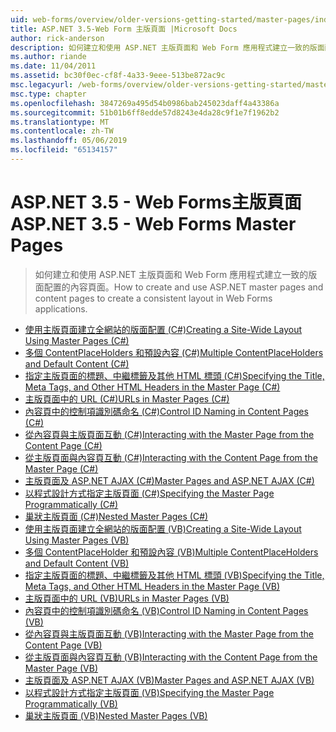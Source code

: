 ```yaml
---
uid: web-forms/overview/older-versions-getting-started/master-pages/index
title: ASP.NET 3.5-Web Form 主版頁面 |Microsoft Docs
author: rick-anderson
description: 如何建立和使用 ASP.NET 主版頁面和 Web Form 應用程式建立一致的版面配置的內容頁面。
ms.author: riande
ms.date: 11/04/2011
ms.assetid: bc30f0ec-cf8f-4a33-9eee-513be872ac9c
msc.legacyurl: /web-forms/overview/older-versions-getting-started/master-pages
msc.type: chapter
ms.openlocfilehash: 3847269a495d54b0986bab245023daff4a43386a
ms.sourcegitcommit: 51b01b6ff8edde57d8243e4da28c9f1e7f1962b2
ms.translationtype: MT
ms.contentlocale: zh-TW
ms.lasthandoff: 05/06/2019
ms.locfileid: "65134157"
---
```

# <a name="aspnet-35---web-forms-master-pages"></a><span data-ttu-id="701c5-103">ASP.NET 3.5 - Web Forms主版頁面</span><span class="sxs-lookup"><span data-stu-id="701c5-103">ASP.NET 3.5 - Web Forms Master Pages</span></span>

> <span data-ttu-id="701c5-104">如何建立和使用 ASP.NET 主版頁面和 Web Form 應用程式建立一致的版面配置的內容頁面。</span><span class="sxs-lookup"><span data-stu-id="701c5-104">How to create and use ASP.NET master pages and content pages to create a consistent layout in Web Forms applications.</span></span>

- [<span data-ttu-id="701c5-105">使用主版頁面建立全網站的版面配置 (C#)</span><span class="sxs-lookup"><span data-stu-id="701c5-105">Creating a Site-Wide Layout Using Master Pages (C#)</span></span>](creating-a-site-wide-layout-using-master-pages-cs.md)
- [<span data-ttu-id="701c5-106">多個 ContentPlaceHolders 和預設內容 (C#)</span><span class="sxs-lookup"><span data-stu-id="701c5-106">Multiple ContentPlaceHolders and Default Content (C#)</span></span>](multiple-contentplaceholders-and-default-content-cs.md)
- [<span data-ttu-id="701c5-107">指定主版頁面的標題、中繼標籤及其他 HTML 標頭 (C#)</span><span class="sxs-lookup"><span data-stu-id="701c5-107">Specifying the Title, Meta Tags, and Other HTML Headers in the Master Page (C#)</span></span>](specifying-the-title-meta-tags-and-other-html-headers-in-the-master-page-cs.md)
- [<span data-ttu-id="701c5-108">主版頁面中的 URL (C#)</span><span class="sxs-lookup"><span data-stu-id="701c5-108">URLs in Master Pages (C#)</span></span>](urls-in-master-pages-cs.md)
- [<span data-ttu-id="701c5-109">內容頁中的控制項識別碼命名 (C#)</span><span class="sxs-lookup"><span data-stu-id="701c5-109">Control ID Naming in Content Pages (C#)</span></span>](control-id-naming-in-content-pages-cs.md)
- [<span data-ttu-id="701c5-110">從內容頁與主版頁面互動 (C#)</span><span class="sxs-lookup"><span data-stu-id="701c5-110">Interacting with the Master Page from the Content Page (C#)</span></span>](interacting-with-the-master-page-from-the-content-page-cs.md)
- [<span data-ttu-id="701c5-111">從主版頁面與內容頁互動 (C#)</span><span class="sxs-lookup"><span data-stu-id="701c5-111">Interacting with the Content Page from the Master Page (C#)</span></span>](interacting-with-the-content-page-from-the-master-page-cs.md)
- [<span data-ttu-id="701c5-112">主版頁面及 ASP.NET AJAX (C#)</span><span class="sxs-lookup"><span data-stu-id="701c5-112">Master Pages and ASP.NET AJAX (C#)</span></span>](master-pages-and-asp-net-ajax-cs.md)
- [<span data-ttu-id="701c5-113">以程式設計方式指定主版頁面 (C#)</span><span class="sxs-lookup"><span data-stu-id="701c5-113">Specifying the Master Page Programmatically (C#)</span></span>](specifying-the-master-page-programmatically-cs.md)
- [<span data-ttu-id="701c5-114">巢狀主版頁面 (C#)</span><span class="sxs-lookup"><span data-stu-id="701c5-114">Nested Master Pages (C#)</span></span>](nested-master-pages-cs.md)
- [<span data-ttu-id="701c5-115">使用主版頁面建立全網站的版面配置 (VB)</span><span class="sxs-lookup"><span data-stu-id="701c5-115">Creating a Site-Wide Layout Using Master Pages (VB)</span></span>](creating-a-site-wide-layout-using-master-pages-vb.md)
- [<span data-ttu-id="701c5-116">多個 ContentPlaceHolder 和預設內容 (VB)</span><span class="sxs-lookup"><span data-stu-id="701c5-116">Multiple ContentPlaceHolders and Default Content (VB)</span></span>](multiple-contentplaceholders-and-default-content-vb.md)
- [<span data-ttu-id="701c5-117">指定主版頁面的標題、中繼標籤及其他 HTML 標頭 (VB)</span><span class="sxs-lookup"><span data-stu-id="701c5-117">Specifying the Title, Meta Tags, and Other HTML Headers in the Master Page (VB)</span></span>](specifying-the-title-meta-tags-and-other-html-headers-in-the-master-page-vb.md)
- [<span data-ttu-id="701c5-118">主版頁面中的 URL (VB)</span><span class="sxs-lookup"><span data-stu-id="701c5-118">URLs in Master Pages (VB)</span></span>](urls-in-master-pages-vb.md)
- [<span data-ttu-id="701c5-119">內容頁中的控制項識別碼命名 (VB)</span><span class="sxs-lookup"><span data-stu-id="701c5-119">Control ID Naming in Content Pages (VB)</span></span>](control-id-naming-in-content-pages-vb.md)
- [<span data-ttu-id="701c5-120">從內容頁與主版頁面互動 (VB)</span><span class="sxs-lookup"><span data-stu-id="701c5-120">Interacting with the Master Page from the Content Page (VB)</span></span>](interacting-with-the-master-page-from-the-content-page-vb.md)
- [<span data-ttu-id="701c5-121">從主版頁面與內容頁互動 (VB)</span><span class="sxs-lookup"><span data-stu-id="701c5-121">Interacting with the Content Page from the Master Page (VB)</span></span>](interacting-with-the-content-page-from-the-master-page-vb.md)
- [<span data-ttu-id="701c5-122">主版頁面及 ASP.NET AJAX (VB)</span><span class="sxs-lookup"><span data-stu-id="701c5-122">Master Pages and ASP.NET AJAX (VB)</span></span>](master-pages-and-asp-net-ajax-vb.md)
- [<span data-ttu-id="701c5-123">以程式設計方式指定主版頁面 (VB)</span><span class="sxs-lookup"><span data-stu-id="701c5-123">Specifying the Master Page Programmatically (VB)</span></span>](specifying-the-master-page-programmatically-vb.md)
- [<span data-ttu-id="701c5-124">巢狀主版頁面 (VB)</span><span class="sxs-lookup"><span data-stu-id="701c5-124">Nested Master Pages (VB)</span></span>](nested-master-pages-vb.md)
